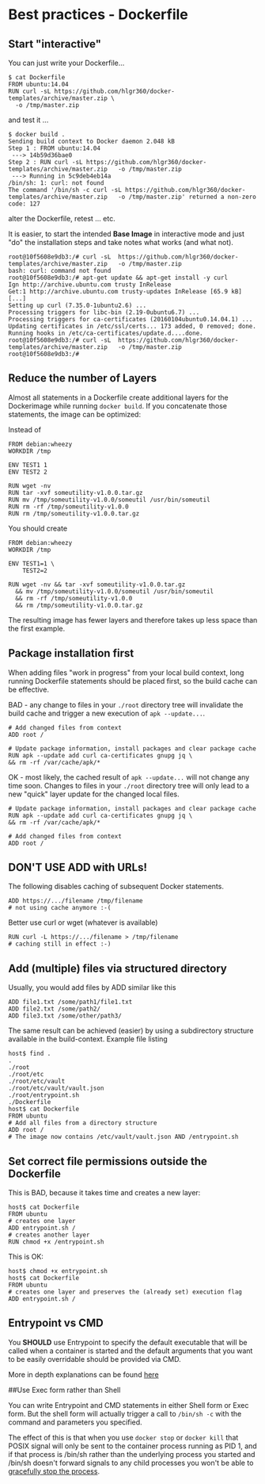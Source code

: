 # Best practices - Dockerfile

## Start "interactive"

You can just write your Dockerfile...

	$ cat Dockerfile
	FROM ubuntu:14.04
	RUN curl -sL https://github.com/hlgr360/docker-templates/archive/master.zip \
	  -o /tmp/master.zip

and test it ...

	$ docker build .
	Sending build context to Docker daemon 2.048 kB
	Step 1 : FROM ubuntu:14.04
	 ---> 14b59d36bae0
	Step 2 : RUN curl -sL https://github.com/hlgr360/docker-templates/archive/master.zip   -o /tmp/master.zip
	 ---> Running in 5c9deb4eb14a
	/bin/sh: 1: curl: not found
	The command '/bin/sh -c curl -sL https://github.com/hlgr360/docker-templates/archive/master.zip   -o /tmp/master.zip' returned a non-zero code: 127

alter the Dockerfile, retest ... etc.

It is easier, to start the intended **Base Image** in interactive mode and just "do" the installation steps and take notes what works (and what not).

	root@10f5608e9db3:/# curl -sL  https://github.com/hlgr360/docker-templates/archive/master.zip   -o /tmp/master.zip
	bash: curl: command not found
	root@10f5608e9db3:/# apt-get update && apt-get install -y curl
	Ign http://archive.ubuntu.com trusty InRelease
	Get:1 http://archive.ubuntu.com trusty-updates InRelease [65.9 kB]
	[...]
	Setting up curl (7.35.0-1ubuntu2.6) ...
	Processing triggers for libc-bin (2.19-0ubuntu6.7) ...
	Processing triggers for ca-certificates (20160104ubuntu0.14.04.1) ...
	Updating certificates in /etc/ssl/certs... 173 added, 0 removed; done.
	Running hooks in /etc/ca-certificates/update.d....done.
	root@10f5608e9db3:/# curl -sL  https://github.com/hlgr360/docker-templates/archive/master.zip   -o /tmp/master.zip
	root@10f5608e9db3:/#


## Reduce the number of Layers

Almost all statements in a Dockerfile create additional layers for the Dockerimage while running `docker build`. If you concatenate those statements, the image can be optimized:

Instead of 

    FROM debian:wheezy
    WORKDIR /tmp

	ENV TEST1 1
    ENV TEST2 2

	RUN wget -nv
    RUN tar -xvf someutility-v1.0.0.tar.gz
    RUN mv /tmp/someutility-v1.0.0/someutil /usr/bin/someutil
    RUN rm -rf /tmp/someutility-v1.0.0
    RUN rm /tmp/someutility-v1.0.0.tar.gz

You should create

    FROM debian:wheezy
    WORKDIR /tmp

    ENV TEST1=1 \
    	TEST2=2

	RUN wget -nv && tar -xvf someutility-v1.0.0.tar.gz
      && mv /tmp/someutility-v1.0.0/someutil /usr/bin/someutil
      && rm -rf /tmp/someutility-v1.0.0
      && rm /tmp/someutility-v1.0.0.tar.gz

The resulting image has fewer layers and therefore takes up less space than the first example.

## Package installation first

When adding files "work in progress" from your local build context, long running Dockerfile statements should be placed first, so the build cache can be effective.

BAD - any change to files in your `./root` directory tree will invalidate the build cache and trigger a new execution of `apk --update...`.

	# Add changed files from context
	ADD root /

	# Update package information, install packages and clear package cache
	RUN apk --update add curl ca-certificates gnupg jq \
    && rm -rf /var/cache/apk/* 

OK - most likely, the cached result of `apk --update...` will not change any time soon. Changes to files in your `./root` directory tree will only lead to a new "quick" layer update for the changed local files.

	# Update package information, install packages and clear package cache
	RUN apk --update add curl ca-certificates gnupg jq \
    && rm -rf /var/cache/apk/* 

	# Add changed files from context
	ADD root /

## DON'T USE ADD with URLs!

The following disables caching of subsequent Docker statements.

	ADD https://.../filename /tmp/filename
    # not using cache anymore :-(

Better use curl or wget (whatever is available)

    RUN curl -L https://.../filename > /tmp/filename
    # caching still in effect :-)

## Add (multiple) files via structured directory

Usually, you would add files by ADD similar like this

	ADD file1.txt /some/path1/file1.txt
	ADD file2.txt /some/path2/
	ADD file3.txt /some/other/path3/

The same result can be achieved (easier) by using a subdirectory structure available in the build-context. Example file listing

	host$ find .
    .
    ./root
    ./root/etc
    ./root/etc/vault
    ./root/etc/vault/vault.json
    ./root/entrypoint.sh
    ./Dockerfile
	host$ cat Dockerfile
    FROM ubuntu
    # Add all files from a directory structure
    ADD root /
    # The image now contains /etc/vault/vault.json AND /entrypoint.sh

## Set correct file permissions outside the Dockerfile
This is BAD, because it takes time and creates a new layer:

	host$ cat Dockerfile
    FROM ubuntu
    # creates one layer
    ADD entrypoint.sh /
    # creates another layer
    RUN chmod +x /entrypoint.sh

This is OK:

	host$ chmod +x entrypoint.sh
    host$ cat Dockerfile
    FROM ubuntu
    # creates one layer and preserves the (already set) execution flag
    ADD entrypoint.sh /

## Entrypoint vs CMD
You **SHOULD** use Entrypoint to specify the default executable that will be called when a container is started and the default arguments that you want to be easily overridable should be provided via CMD.

More in depth explanations can be found [here](https://www.ctl.io/developers/blog/post/dockerfile-entrypoint-vs-cmd/)

##Use Exec form rather than Shell

You can write Entrypoint and CMD statements in either Shell form or Exec form. But the shell form will actually trigger a call to `/bin/sh -c` with the command and parameters you specified. 

The effect of this is that when you use `docker stop` or `docker kill` that POSIX signal will only be sent to the container process running as PID 1, and if that process is /bin/sh rather than the underlying process you started and /bin/sh doesn't forward signals to any child processes you won't be able to [gracefully stop the process](https://www.ctl.io/developers/blog/post/gracefully-stopping-docker-containers/).
